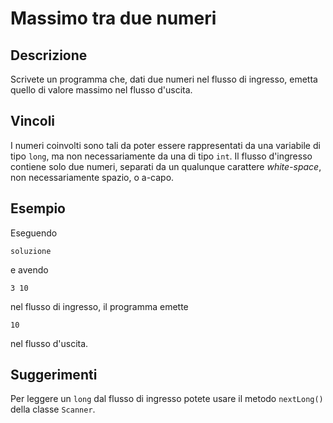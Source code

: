 Massimo tra due numeri
======================

Descrizione
-----------

Scrivete un programma che, dati due numeri nel flusso di ingresso, emetta quello
di valore massimo nel flusso d'uscita.


Vincoli
-------

I numeri coinvolti sono tali da poter essere rappresentati da una variabile di
tipo `long`, ma non necessariamente da una di tipo `int`. Il flusso d'ingresso
contiene solo due numeri, separati da un qualunque carattere *white-space*, non
necessariamente spazio, o a-capo.


Esempio
-------

Eseguendo

    soluzione

e avendo

    3 10

nel flusso di ingresso, il programma emette

    10

nel flusso d'uscita.


Suggerimenti
------------

Per leggere un `long` dal flusso di ingresso potete usare il metodo `nextLong()`
della classe `Scanner`.

